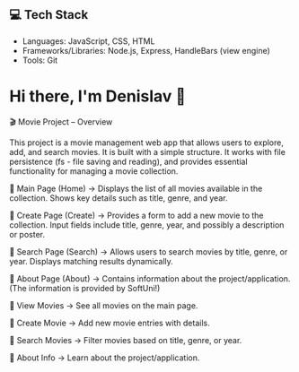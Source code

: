 ## 💻 Tech Stack
- Languages: JavaScript, CSS, HTML
- Frameworks/Libraries: Node.js, Express, HandleBars (view engine)
- Tools: Git

# Hi there, I'm Denislav 👋
🎬 Movie Project – Overview

This project is a movie management web app that allows users to explore, add, and search movies.
It is built with a simple structure. It works with file persistence (fs - file saving and reading), and provides essential functionality for managing a movie collection.


📌 Main Page (Home)
   → Displays the list of all movies available in the collection.
  Shows key details such as title, genre, and year.
  
  
📌 Create Page (Create)
   → Provides a form to add a new movie to the collection.
  Input fields include title, genre, year, and possibly a description or poster.
  

📌 Search Page (Search)
   → Allows users to search movies by title, genre, or year.
  Displays matching results dynamically.
  

📌 About Page (About)
   → Contains information about the project/application. (The information is provided by SoftUni!)
  
🔑 View Movies → See all movies on the main page.

🔑 Create Movie → Add new movie entries with details.

🔑 Search Movies → Filter movies based on title, genre, or year.

🔑 About Info → Learn about the project/application.
